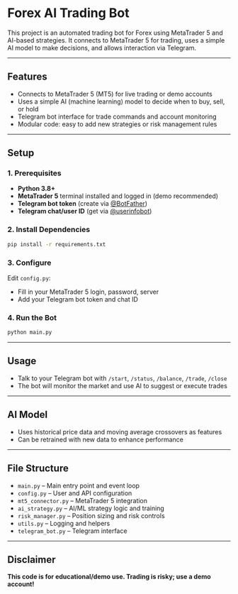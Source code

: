 # Forex AI Trading Bot

This project is an automated trading bot for Forex using MetaTrader 5 and AI-based strategies. It connects to MetaTrader 5 for trading, uses a simple AI model to make decisions, and allows interaction via Telegram.

---

## Features

- Connects to MetaTrader 5 (MT5) for live trading or demo accounts
- Uses a simple AI (machine learning) model to decide when to buy, sell, or hold
- Telegram bot interface for trade commands and account monitoring
- Modular code: easy to add new strategies or risk management rules

---

## Setup

### 1. Prerequisites

- **Python 3.8+**
- **MetaTrader 5** terminal installed and logged in (demo recommended)
- **Telegram bot token** (create via [@BotFather](https://t.me/botfather))
- **Telegram chat/user ID** (get via [@userinfobot](https://t.me/userinfobot))

### 2. Install Dependencies

```bash
pip install -r requirements.txt
```

### 3. Configure

Edit `config.py`:
- Fill in your MetaTrader 5 login, password, server
- Add your Telegram bot token and chat ID

### 4. Run the Bot

```bash
python main.py
```

---

## Usage

- Talk to your Telegram bot with `/start`, `/status`, `/balance`, `/trade`, `/close`
- The bot will monitor the market and use AI to suggest or execute trades

---

## AI Model

- Uses historical price data and moving average crossovers as features
- Can be retrained with new data to enhance performance

---

## File Structure

- `main.py` – Main entry point and event loop
- `config.py` – User and API configuration
- `mt5_connector.py` – MetaTrader 5 integration
- `ai_strategy.py` – AI/ML strategy logic and training
- `risk_manager.py` – Position sizing and risk controls
- `utils.py` – Logging and helpers
- `telegram_bot.py` – Telegram interface

---

## Disclaimer

**This code is for educational/demo use. Trading is risky; use a demo account!**

